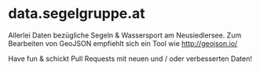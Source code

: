 # data.segelgruppe.at

Allerlei Daten bezügliche Segeln & Wassersport am Neusiedlersee. Zum Bearbeiten von GeoJSON empfiehlt sich ein Tool wie http://geojson.io/

Have fun & schickt Pull Requests mit neuen und / oder verbesserten Daten!
